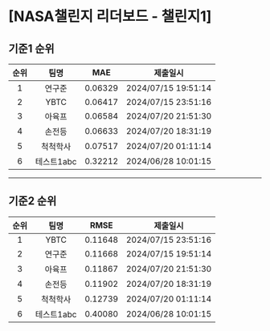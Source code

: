 # [NASA챌린지 리더보드 - 챌린지1]
## 기준1 순위
| 순위 | 팀명 | MAE | 제출일시 |
|:----:|:----:|:-----:|:----:|
| 1 | 연구준 | 0.06329 | 2024/07/15 19:51:14 |
| 2 | YBTC | 0.06417 | 2024/07/15 23:51:16 |
| 3 | 아육프 | 0.06584 | 2024/07/20 21:51:30 |
| 4 | 손전등 | 0.06633 | 2024/07/20 18:31:19 |
| 5 | 척척학사 | 0.07517 | 2024/07/20 01:11:14 |
| 6 | 테스트1abc | 0.32212 | 2024/06/28 10:01:15 |
___
## 기준2 순위
| 순위 | 팀명 | RMSE | 제출일시 |
|:----:|:----:|:-----:|:----:|
| 1 | YBTC | 0.11648 | 2024/07/15 23:51:16 |
| 2 | 연구준 | 0.11668 | 2024/07/15 19:51:14 |
| 3 | 아육프 | 0.11867 | 2024/07/20 21:51:30 |
| 4 | 손전등 | 0.11902 | 2024/07/20 18:31:19 |
| 5 | 척척학사 | 0.12739 | 2024/07/20 01:11:14 |
| 6 | 테스트1abc | 0.40080 | 2024/06/28 10:01:15 |
